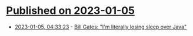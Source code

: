 # [Published on 2023-01-05](index.md)

* [2023-01-05, 04:33:23](https://news.ycombinator.com/item?id=34255996) - [Bill Gates: \"I'm literally losing sleep over Java\"](https://www.techemails.com/p/bill-gates-im-literally-losing-sleep-over-java)

